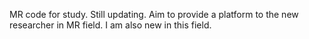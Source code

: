 MR code for study.
Still updating.
Aim to provide a platform to the new researcher in MR field.
I am also new in this field.
